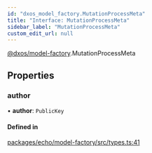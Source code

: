 ```yaml
---
id: "dxos_model_factory.MutationProcessMeta"
title: "Interface: MutationProcessMeta"
sidebar_label: "MutationProcessMeta"
custom_edit_url: null
---
```


[@dxos/model-factory](../modules/dxos_model_factory.md).MutationProcessMeta

## Properties

### author

• **author**: `PublicKey`

#### Defined in

[packages/echo/model-factory/src/types.ts:41](https://github.com/dxos/protocols/blob/c793f0fed/packages/echo/model-factory/src/types.ts#L41)
